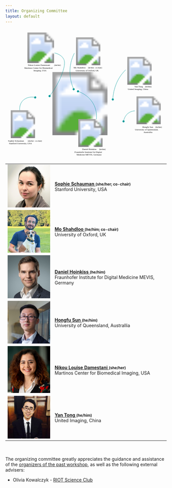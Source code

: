 ```yaml
--- 
title: Organizing Committee
layout: default
--- 
```


<div id="committee_svg">
<svg width="1000" height="800">
<?xml version="1.0" encoding="utf-8"?>
<!-- Generator: Adobe Illustrator 23.1.1, SVG Export Plug-In . SVG Version: 6.00 Build 0)  -->
<svg version="1.1" id="Layer_1" xmlns="http://www.w3.org/2000/svg" xmlns:xlink="http://www.w3.org/1999/xlink" x="0px" y="0px"
     viewBox="0 0 875.1 692.8" style="enable-background:new 0 0 875.1 692.8;" xml:space="preserve">
<style type="text/css">
    .st0{fill:none;}
    .st1{font-family:'Arial-BoldMT';}
    .st2{font-size:12px;}
    .st3{font-size:10px;}
    .st4{fill:none;stroke:#009999;stroke-width:1.5;stroke-miterlimit:10;}
    .st5{fill:#009999;}
</style>
<image style="overflow:visible;enable-background:new    ;" width="2001" height="1138" xlink:href="/images/committee/worldmap_base.png"  transform="matrix(0.2999 0 0 0.2999 104.7254 229.8616)">
</image>
<a xlink:href="https://moshahdloo.com/" >
    <rect x="366.4" y="202.2" class="st0" width="170.1" height="28.4"/>
    <text transform="matrix(1 0 0 1 370.1592 210.7548)" class="st1 st2">Mo Shahdloo </text>
    <text transform="matrix(1 0 0 1 448.8192 210.7548)" class="st1 st3">(he/him - co-chair)</text>
    <text transform="matrix(1 0 0 1 381.7592 225.1548)" class="st1 st2">University of Oxford, UK</text>
</a>
<a xlink:href="https://sophieschau.github.io/" >
    <rect x="5.9" y="597" class="st0" width="170.1" height="28.3"/>
    <text transform="matrix(1 0 0 1 14.4904 605.5742)" class="st1 st2">Sophie Schauman </text>
    <text transform="matrix(1 0 0 1 121.8504 605.5742)" class="st1 st3">(she/her - co-chair)</text>
    <text transform="matrix(1 0 0 1 19.6004 619.9742)" class="st1 st2">Stanford University, USA</text>
</a>
<a xlink:href="https://twitter.com/nikou_ld?lang=en-GB" >
    <rect x="98.8" y="188" class="st0" width="186" height="43.8"/>
    <text transform="matrix(1 0 0 1 122.0873 196.6357)" class="st1"><tspan x="0" y="0" class="st1 st2">Nikou Louise Damestani </tspan><tspan x="142.7" y="0" class="st1 st3">(she/her)</tspan></text>
    <text transform="matrix(1 0 0 1 102.7573 211.0357)" class="st1 st2">Martinos Center for Biomedical </text>
    <text transform="matrix(1 0 0 1 152.7673 225.4357)" class="st1 st2">Imaging, USA</text>
</a>
<a xlink:href="https://www.mevis.fraunhofer.de/en/employees/daniel-hoinkiss.html" >
    <rect x="371.6" y="643.2" class="st0" width="179.7" height="42.2"/>
    <text transform="matrix(1 0 0 1 416.8162 651.7732)" class="st1"><tspan x="0" y="0" class="st1 st2">Daniel Hoinkiss </tspan><tspan x="92.7" y="0" class="st1 st3">(he/him)</tspan></text>
    <text transform="matrix(1 0 0 1 375.1662 666.1732)" class="st1 st2">Fraunhofer Institute for Digital </text>
    <text transform="matrix(1 0 0 1 386.1362 680.5732)" class="st1 st2">Medicine MEVIS, Germany</text>
</a>
<a xlink:href="https://researchers.uq.edu.au/researcher/24057" >
    <rect x="687.5" y="522.3" class="st0" width="179.7" height="42.2"/>
    <text transform="matrix(1 0 0 1 743.373 530.9299)" class="st1"><tspan x="0" y="0" class="st1 st2">Hongfu Sun </tspan><tspan x="71.3" y="0" class="st1 st3">(he/him)</tspan></text>
    <text transform="matrix(1 0 0 1 703.343 545.3298)" class="st1 st2">University of Queensland, </text>
    <text transform="matrix(1 0 0 1 750.023 559.7299)" class="st1 st2">Australlia</text>
</a>
<a xlink:href="https://www.linkedin.com/in/yan-tong-6b20ba141/" >
    <rect x="638" y="303.6" class="st0" width="179.7" height="28.6"/>
    <text transform="matrix(1 0 0 1 700.5128 312.168)" class="st1"><tspan x="0" y="0" class="st1 st2">Yan Tong </tspan><tspan x="58" y="0" class="st1 st3">(he/him)</tspan></text>
    <text transform="matrix(1 0 0 1 664.5128 326.568)" class="st1 st2">United Imaging, China</text>
</a>
<image style="overflow:visible;" width="417" height="418" xlink:href="/images/committee/mo.jpg"  transform="matrix(0.36 0 0 0.36 374.4 42.33)">
</image>
<g>
    <g>
        <path class="st4" d="M370.8,322.9c-11.4-26.6-28.9-79.3-15.6-141.4c4.6-21.4,11.9-39.5,19.3-54"/>
        <g>
            <path class="st5" d="M375.9,320.4c1.2,2.9-0.1,6.2-3,7.4s-6.2-0.1-7.4-3c-1.2-2.9,0.1-6.2,3-7.4
                C371.4,316.2,374.7,317.5,375.9,320.4z"/>
        </g>
    </g>
</g>
<image style="overflow:visible;" width="418" height="418" xlink:href="/images/committee/daniel.jpg"  transform="matrix(0.36 0 0 0.36 386.28 484.05)">
</image>
<g>
    <g>
        <path class="st4" d="M393.8,333.8c17.3,5.9,64.5,25.8,88,76.5c14.3,30.7,13.6,59.3,12.2,74"/>
        <g>
            <path class="st5" d="M392.3,339.3c-3-1-4.6-4.1-3.6-7.1s4.1-4.6,7.1-3.6s4.6,4.1,3.6,7.1C398.5,338.6,395.3,340.2,392.3,339.3z"
                />
        </g>
    </g>
</g>
<image style="overflow:visible;" width="418" height="458" xlink:href="/images/committee/nikou.jpg"  transform="matrix(0.36 0 0 0.36 116.64 16.05)">
</image>
<g>
    <g>
        <path class="st4" d="M239.8,359.9c33.6-43.2,52.7-82.7,63.7-109.9c25.6-63.5,16.6-84,12.5-91.3c-11.9-21.5-36.6-29.4-49.2-32.4"/>
        <g>
                <ellipse transform="matrix(0.6296 -0.7769 0.7769 0.6296 -190.5794 319.614)" class="st5" cx="239.9" cy="359.7" rx="5.6" ry="5.6"/>
        </g>
    </g>
</g>
<image style="overflow:visible;" width="418" height="418" xlink:href="/images/committee/sophie.jpg"  transform="matrix(0.36 0 0 0.36 19.8 436.53)">
</image>
<g>
    <g>
        <path class="st4" d="M162.3,367.1c-28.5-6.6-57,2.5-72.5,23c-14,18.6-12.4,40.1-11.8,46.5"/>
        <g>
            <path class="st5" d="M163.4,361.6c3,0.8,4.8,3.9,4,6.9c-0.8,3-3.9,4.8-6.9,4c-3-0.8-4.8-3.9-4-6.9S160.4,360.8,163.4,361.6z"/>
        </g>
    </g>
</g>
<image style="overflow:visible;" width="417" height="417" xlink:href="/images/committee/hongfu.jpg"  transform="matrix(0.36 0 0 0.36 702.36 361.65)">
</image>
<g>
    <g>
        <path class="st4" d="M641.2,496.6c1.9-10.6,8.2-33.4,29.5-47c12.3-7.9,24.7-9.5,31.7-9.8"/>
        <g>
            <path class="st5" d="M646.9,497.2c-0.5,3.1-3.3,5.2-6.4,4.8s-5.2-3.3-4.8-6.4c0.5-3.1,3.3-5.2,6.4-4.8
                C645.2,491.2,647.3,494.1,646.9,497.2z"/>
        </g>
    </g>
</g>
<image style="overflow:visible;" width="417" height="418" xlink:href="/images/committee/yan.jpg"  transform="matrix(0.36 0 0 0.36 652.68 147.81)">
</image>
<g>
    <g>
        <path class="st4" d="M582.8,378.2c2.3-35.4,12-89.4,49.5-137.5c6.7-8.5,13.6-16.1,20.5-22.9"/>
        <g>
            <path class="st5" d="M588.5,378.3c-0.2,3.1-2.9,5.5-6,5.2s-5.5-2.9-5.2-6c0.2-3.1,2.9-5.5,6-5.2
                C586.4,372.5,588.8,375.2,588.5,378.3z"/>
        </g>
    </g>
</g>
</svg>
</svg>
</div>

<div id="committee_table">
<table style="width:100%">
<tbody>
<tr>
    <td><img src="/images/committee/sophie.jpg" width=150px></td>
    <td><strong><a href="https://sophieschau.github.io">Sophie Schauman <a style="font-size: smaller;">(she/her; co-chair)</a></a></strong><br> Stanford University, USA</td>
</tr>
<tr>
<td><img src="/images/committee/mo.jpg" width=150px></td>
<td><strong><a href="https://moshahdloo.com">Mo Shahdloo <a style="font-size: smaller;">(he/him; co-chair)</a></a></strong><br> University of Oxford, UK</td>
</tr>
<tr>
    <td><img src="/images/committee/daniel.jpg" width=150px></td>
    <td><strong><a href="https://www.mevis.fraunhofer.de/en/employees/daniel-hoinkiss.html">Daniel Hoinkiss <a style="font-size: smaller;">(he/him)</a></a></strong><br> Fraunhofer Institute for Digital Medicine MEVIS, Germany</td>
</tr>
<tr>
    <td><img src="/images/committee/hongfu.jpg" width=150px></td>
    <td><strong><a href="https://researchers.uq.edu.au/researcher/24057">Hongfu Sun <a style="font-size: smaller;">(he/him)</a></a></strong><br> University of Queensland, Australlia</td>
</tr>
<tr>
    <td><img src="/images/committee/nikou.jpg" width=150px></td>
    <td><strong><a href="https://twitter.com/nikou_ld?lang=en-GB">Nikou Louise Damestani <a style="font-size: smaller;">(she/her)</a></a></strong><br> Martinos Center for Biomedical Imaging, USA</td>
</tr>
<tr>
    <td><img src="/images/committee/yan.jpg" width=150px></td>
    <td><strong><a href="https://www.linkedin.com/in/yan-tong-6b20ba141/">Yan Tong <a style="font-size: smaller;">(he/him)</a></a></strong><br> United Imaging, China</td>

</tr>
</tbody>
</table>
</div>

<div>
 <br><br>
 The organizing committee greatly appreciates the guidance and assistance of the <a href="/21m/committee">organizers of the past workshop</a>, as well as the following external advisers:
<ul>
 <li> Olivia Kowalczyk - <a href="https://www.kcl.ac.uk/events/series/riot-science-club">RIOT Science Club</a></li>
</ul> 
</div>